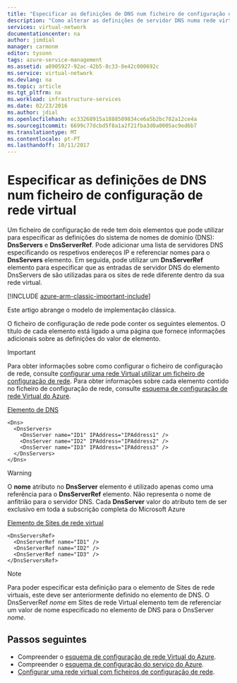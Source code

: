 ```yaml
---
title: "Especificar as definições de DNS num ficheiro de configuração de rede virtual | Microsoft Docs"
description: "Como alterar as definições de servidor DNS numa rede virtual utilizando um ficheiro de configuração de rede virtual no modelo de implementação clássica"
services: virtual-network
documentationcenter: na
author: jimdial
manager: carmonm
editor: tysonn
tags: azure-service-management
ms.assetid: a8905927-92ac-42b5-8c33-8e42c000692c
ms.service: virtual-network
ms.devlang: na
ms.topic: article
ms.tgt_pltfrm: na
ms.workload: infrastructure-services
ms.date: 02/23/2016
ms.author: jdial
ms.openlocfilehash: ec33268915a1888509834ce6a5b2bc782a12ce4a
ms.sourcegitcommit: 6699c77dcbd5f8a1a2f21fba3d0a0005ac9ed6b7
ms.translationtype: MT
ms.contentlocale: pt-PT
ms.lasthandoff: 10/11/2017
---
```

# <a name="specifying-dns-settings-in-a-virtual-network-configuration-file"></a>Especificar as definições de DNS num ficheiro de configuração de rede virtual
Um ficheiro de configuração de rede tem dois elementos que pode utilizar para especificar as definições do sistema de nomes de domínio (DNS): **DnsServers** e **DnsServerRef**. Pode adicionar uma lista de servidores DNS especificando os respetivos endereços IP e referenciar nomes para o **DnsServers** elemento. Em seguida, pode utilizar um **DnsServerRef** elemento para especificar que as entradas de servidor DNS do elemento DnsServers de são utilizadas para os sites de rede diferente dentro da sua rede virtual.

[!INCLUDE [azure-arm-classic-important-include](../../includes/azure-arm-classic-important-include.md)]

Este artigo abrange o modelo de implementação clássica.

O ficheiro de configuração de rede pode conter os seguintes elementos. O título de cada elemento está ligado a uma página que fornece informações adicionais sobre as definições do valor de elemento.

> [!IMPORTANT]
> Para obter informações sobre como configurar o ficheiro de configuração de rede, consulte [configurar uma rede Virtual utilizar um ficheiro de configuração de rede](virtual-networks-using-network-configuration-file.md). Para obter informações sobre cada elemento contido no ficheiro de configuração de rede, consulte [esquema de configuração de rede Virtual do Azure](https://msdn.microsoft.com/library/azure/jj157100.aspx).
> 
> 

[Elemento de DNS](http://go.microsoft.com/fwlink/?LinkId=248093)

    <Dns>
      <DnsServers>
        <DnsServer name="ID1" IPAddress="IPAddress1" />
        <DnsServer name="ID2" IPAddress="IPAddress2" />
        <DnsServer name="ID3" IPAddress="IPAddress3" />
      </DnsServers>
    </Dns>

> [!WARNING]
> O **nome** atributo no **DnsServer** elemento é utilizado apenas como uma referência para o **DnsServerRef** elemento. Não representa o nome de anfitrião para o servidor DNS. Cada **DnsServer** valor do atributo tem de ser exclusivo em toda a subscrição completa do Microsoft Azure
> 
> 

[Elemento de Sites de rede virtual](http://go.microsoft.com/fwlink/?LinkId=248093)

    <DnsServersRef>
      <DnsServerRef name="ID1" />
      <DnsServerRef name="ID2" />
      <DnsServerRef name="ID3" />
    </DnsServersRef>

> [!NOTE]
> Para poder especificar esta definição para o elemento de Sites de rede virtuais, este deve ser anteriormente definido no elemento de DNS. O DnsServerRef *nome* em Sites de rede Virtual elemento tem de referenciar um valor de nome especificado no elemento de DNS para o DnsServer *nome*.
> 
> 

## <a name="next-steps"></a>Passos seguintes
* Compreender o [esquema de configuração de rede Virtual do Azure](http://go.microsoft.com/fwlink/?LinkId=248093).
* Compreender o [esquema de configuração do serviço do Azure](https://msdn.microsoft.com/library/windowsazure/ee758710).
* [Configurar uma rede virtual com ficheiros de configuração de rede](virtual-networks-using-network-configuration-file.md).

